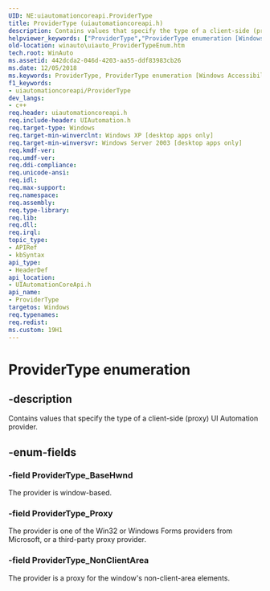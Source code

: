 ```yaml
---
UID: NE:uiautomationcoreapi.ProviderType
title: ProviderType (uiautomationcoreapi.h)
description: Contains values that specify the type of a client-side (proxy) UI Automation provider.helpviewer_keywords: ["ProviderType","ProviderType enumeration [Windows Accessibility]","ProviderType_BaseHwnd","ProviderType_NonClientArea","ProviderType_Proxy","uiauto.uiauto_ProviderTypeEnum","uiauto_ProviderTypeEnum","uiautomationcoreapi/ProviderType","uiautomationcoreapi/ProviderType_BaseHwnd","uiautomationcoreapi/ProviderType_NonClientArea","uiautomationcoreapi/ProviderType_Proxy","winauto.uiauto_ProviderTypeEnum"]
old-location: winauto\uiauto_ProviderTypeEnum.htm
tech.root: WinAuto
ms.assetid: 442dcda2-046d-4203-aa55-ddf83983cb26
ms.date: 12/05/2018
ms.keywords: ProviderType, ProviderType enumeration [Windows Accessibility], ProviderType_BaseHwnd, ProviderType_NonClientArea, ProviderType_Proxy, uiauto.uiauto_ProviderTypeEnum, uiauto_ProviderTypeEnum, uiautomationcoreapi/ProviderType, uiautomationcoreapi/ProviderType_BaseHwnd, uiautomationcoreapi/ProviderType_NonClientArea, uiautomationcoreapi/ProviderType_Proxy, winauto.uiauto_ProviderTypeEnum
f1_keywords:
- uiautomationcoreapi/ProviderType
dev_langs:
- c++
req.header: uiautomationcoreapi.h
req.include-header: UIAutomation.h
req.target-type: Windows
req.target-min-winverclnt: Windows XP [desktop apps only]
req.target-min-winversvr: Windows Server 2003 [desktop apps only]
req.kmdf-ver: 
req.umdf-ver: 
req.ddi-compliance: 
req.unicode-ansi: 
req.idl: 
req.max-support: 
req.namespace: 
req.assembly: 
req.type-library: 
req.lib: 
req.dll: 
req.irql: 
topic_type:
- APIRef
- kbSyntax
api_type:
- HeaderDef
api_location:
- UIAutomationCoreApi.h
api_name:
- ProviderType
targetos: Windows
req.typenames: 
req.redist: 
ms.custom: 19H1
---
```


# ProviderType enumeration


## -description


Contains values that specify the type of a client-side (proxy) UI Automation provider.


## -enum-fields




### -field ProviderType_BaseHwnd

The provider is window-based.


### -field ProviderType_Proxy

The provider is one of the Win32 or Windows Forms providers from Microsoft, or a third-party proxy provider.


### -field ProviderType_NonClientArea

The provider is a proxy for the window's non-client-area elements.

